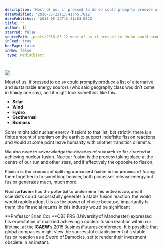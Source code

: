 ```yaml
---
description: 'Most of us, if pressed to do so could promptly produce a list of alternative and sustainable energy sources (who said geography class wouldn’t come in handy one day), and it might look something like this..'
dateModified: '2016-05-22T13:41:45.761Z'
datePublished: '2016-05-22T13:41:53.562Z'
title: ''
author: []
starred: false
sourcePath: _posts/2016-05-22-most-of-us-if-pressed-to-do-so-could-promptly-produce-a-lis.md
inFeed: true
hasPage: false
inNav: false
_type: MediaObject

---
```

<article style=""><img src="https://the-grid-user-content.s3-us-west-2.amazonaws.com/f4c2ff2e-653e-4bb0-93fc-51c699b65e5e.jpg" /><p>Most of us, if pressed to do so could promptly produce a list of alternative and sustainable energy sources (who said geography class wouldn’t come in handy one day), and it might look something like this..</p></article>

* **Solar**
* **Wind**
* **Hydro**
* **Geothermal**
* **Biomass**

Some might add nuclear energy (fission) to that list, but strictly, there is a finite amount of uranium on the earth to support indefinite fission reactions and would at some point leave humanity with another transition dilemma.

We also need to acknowledge the decades of research so far directed at achieving nuclear fusion. Nuclear fusion is the process taking place at the centre of our sun and other stars, and if effectively the opposite to fission.

Fission is the process of splitting atoms and fusion is the process of fusing them together in to something heavier, both processes release energy but fusion generates much, much more.

Nuclear**fusion** has the potential to undermine this entire issue, and if scientists could successfully generate a stable fusion reaction, the world would rapidly adopt this as the power of choice because, importantly to them, the financial returns in this industry would be significant.

**Professor Brian Cox **OBE FRS (University of Manchester) expressed his expectation of mankind achieving a nuclear fusion reaction within our lifetime, at the **ICAEW**'s 2015 BusinessFutures conference. It is possible that global companies might view the successful establishment of a stable fusion reaction as a Sword of Damocles, set to render their investment obsolete in an instant.